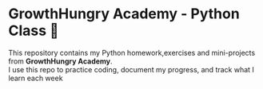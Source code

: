 # GrowthHungry Academy - Python Class 🐍

This repository contains my Python homework,exercises and mini-projects from **GrowthHungry Academy**.  
I use this repo to practice coding, document my progress, and track what I learn each week
